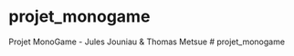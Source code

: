 # projet_monogame
Projet MonoGame - Jules Jouniau &amp; Thomas Metsue
#   p r o j e t _ m o n o g a m e  
 